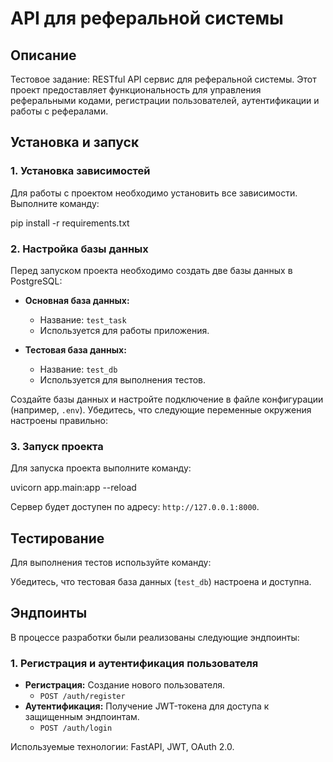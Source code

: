 # API для реферальной системы

## Описание

Тестовое задание: RESTful API сервис для реферальной системы. Этот проект предоставляет функциональность для управления реферальными кодами, регистрации пользователей, аутентификации и работы с рефералами.

## Установка и запуск

### 1. Установка зависимостей

Для работы с проектом необходимо установить все зависимости. Выполните команду:

pip install -r requirements.txt


### 2. Настройка базы данных

Перед запуском проекта необходимо создать две базы данных в PostgreSQL:

*   **Основная база данных:**

    *   Название: `test_task`
    *   Используется для работы приложения.

*   **Тестовая база данных:**

    *   Название: `test_db`
    *   Используется для выполнения тестов.

Создайте базы данных и настройте подключение в файле конфигурации (например, `.env`). Убедитесь, что следующие переменные окружения настроены правильно:


### 3. Запуск проекта

Для запуска проекта выполните команду:

uvicorn app.main:app --reload


Сервер будет доступен по адресу: `http://127.0.0.1:8000`.

## Тестирование

Для выполнения тестов используйте команду:




Убедитесь, что тестовая база данных (`test_db`) настроена и доступна.

## Эндпоинты

В процессе разработки были реализованы следующие эндпоинты:

### 1. Регистрация и аутентификация пользователя

*   **Регистрация:** Создание нового пользователя.
    *   `POST /auth/register`
*   **Аутентификация:** Получение JWT-токена для доступа к защищенным эндпоинтам.
    *   `POST /auth/login`

Используемые технологии: FastAPI, JWT, OAuth 2.0.
